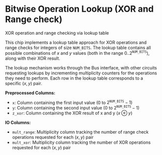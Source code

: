 # Bitwise Operation Lookup (XOR and Range check)

XOR operation and range checking via lookup table

This chip implements a lookup table approach for XOR operations and range checks for integers of size $`\texttt{NUM\_BITS}`$. The lookup table contains all possible combinations of $`x`$ and $`y`$ values (both in the range $`0..2^{\texttt{NUM\_BITS}}`$), along with their XOR result.

The lookup mechanism works through the Bus interface, with other circuits requesting lookups by incrementing multiplicity counters for the operations they need to perform. Each row in the lookup table corresponds to a specific $(x, y)$ pair.

**Preprocessed Columns:**
- `x`: Column containing the first input value ($0$ to $`2^{\texttt{NUM\_BITS}}-1`$)
- `y`: Column containing the second input value ($0$ to $`2^{\texttt{NUM\_BITS}}-1`$)
- `z_xor`: Column containing the XOR result of x and y ($x \oplus y$)

**IO Columns:**
- `mult_range`: Multiplicity column tracking the number of range check operations requested for each $(x, y)$ pair
- `mult_xor`: Multiplicity column tracking the number of XOR operations requested for each $(x, y)$ pair
